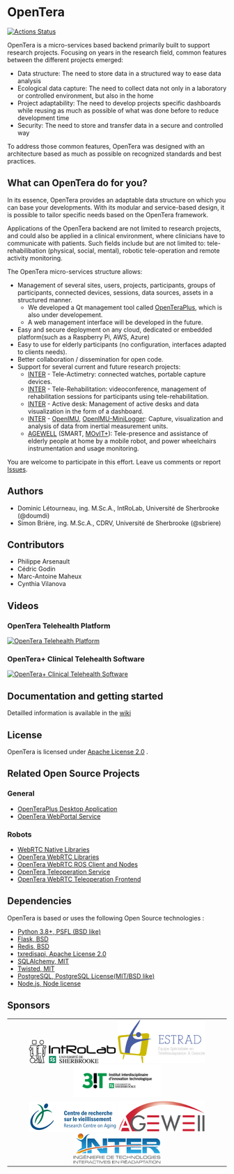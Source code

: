# OpenTera

[![Actions Status](https://github.com/introlab/opentera/actions/workflows/python-package-pypi.yml/badge.svg)](https://github.com/introlab/opentera/actions)

OpenTera is a micro-services based backend primarily built to support research projects. Focusing on years in the research field, common features between the different projects emerged:

* Data structure: The need to store data in a structured way to ease data analysis
* Ecological data capture: The need to collect data not only in a laboratory or controlled environment, but also in the home
* Project adaptability: The need to develop projects specific dashboards while reusing as much as possible of what was done before to reduce development time
* Security: The need to store and transfer data in a secure and controlled way

To address those common features, OpenTera was designed with an architecture based as much as possible on recognized standards and best practices.

## What can OpenTera do for you?

In its essence, OpenTera provides an adaptable data structure on which you can base your developments. With its modular and service-based design, it is possible to tailor specific needs based on the OpenTera framework.

Applications of the OpenTera backend are not limited to research projects, and could also be applied in a clinical environment, where clinicians have to communicate with patients. Such fields include but are not limited to: tele-rehabilibation (physical, social, mental), robotic tele-operation and remote activity monitoring.

The OpenTera micro-services structure allows:

* Management of several sites, users, projects, participants, groups of participants, connected devices, sessions, data sources, assets in a structured manner.
  * We developed a Qt management tool called [OpenTeraPlus](https://github.com/introlab/openteraplus), which is also under developement.
  * A web management interface will be developed in the future.
* Easy and secure deployment on any cloud, dedicated or embedded platform(such as a Raspberry Pi, AWS, Azure)
* Easy to use for elderly participants (no configuration, interfaces adapted to clients needs).
* Better collaboration / dissemination for open code.
* Support for several current and future research projects:
  * [INTER](https://regroupementinter.com/) - Tele-Actimetry: connected watches, portable capture devices.
  * [INTER](https://regroupementinter.com/) - Tele-Rehabilitation: videoconference, management of rehabilitation sessions for participants using tele-rehabilitation.
  * [INTER](https://regroupementinter.com/) - Active desk: Management of active desks and data visualization in the form of a dashboard.
  * [INTER](https://regroupementinter.com/) - [OpenIMU](https://github.com/introlab/OpenIMU), [OpenIMU-MiniLogger](https://github.com/introlab/OpenIMU-MiniLogger): Capture, visualization and analysis of data from inertial measurement units.
  * [AGEWELL](https://agewell-nce.ca/research/research-programs-and-projects) (SMART, [MOvIT+](https://github.com/introlab/MOvITPlus)): Tele-presence and assistance of elderly people at home by a mobile robot, and power wheelchairs instrumentation and usage monitoring.

You are welcome to participate in this effort. Leave us comments or report [Issues](https://github.com/introlab/opentera/issues).

## Authors

* Dominic Létourneau, ing. M.Sc.A., IntRoLab, Université de Sherbrooke (@doumdi)
* Simon Brière, ing. M.Sc.A., CDRV, Université de Sherbrooke (@sbriere)

## Contributors

* Philippe Arsenault
* Cédric Godin
* Marc-Antoine Maheux
* Cynthia Vilanova

## Videos

### OpenTera Telehealth Platform

[![OpenTera Telehealth Platform](https://img.youtube.com/vi/s5XVIDCP8_s/maxresdefault.jpg)](https://youtu.be/s5XVIDCP8_s)

### OpenTera+ Clinical Telehealth Software

[![OpenTera+ Clinical Telehealth Software](https://img.youtube.com/vi/4YMKSUE6xJs/maxresdefault.jpg)](https://youtu.be/4YMKSUE6xJs)

## Documentation and getting started

Detailled information is available in the [wiki](https://github.com/introlab/opentera/wiki)

## License

OpenTera is licensed under [Apache License 2.0](https://www.apache.org/licenses/LICENSE-2.0.txt) .

## Related Open Source Projects

### General

* [OpenTeraPlus Desktop Application](https://github.com/introlab/openteraplus)
* [OpenTera WebPortal Service](https://github.com/introlab/opentera-webportal-service)

### Robots

* [WebRTC Native Libraries](https://github.com/introlab/webrtc-native-build)
* [OpenTera WebRTC Libraries](https://github.com/introlab/opentera-webrtc)
* [OpenTera WebRTC ROS Client and Nodes](https://github.com/introlab/opentera-webrtc-ros)
* [OpenTera Teleoperation Service](https://github.com/introlab/opentera-teleop-service)
* [OpenTera WebRTC Teleoperation Frontend](https://github.com/introlab/opentera-webrtc-teleop-frontend)

## Dependencies

OpenTera is based or uses the following Open Source technologies :

* [Python 3.8+, PSFL (BSD like)](https://www.python.org)
* [Flask, BSD](http://flask.pocoo.org)
* [Redis, BSD](https://redislabs.com/why-redis/)
* [txredisapi, Apache License 2.0](https://github.com/fiorix/txredisapi)
* [SQLAlchemy, MIT](https://www.sqlalchemy.org)
* [Twisted, MIT](https://twistedmatrix.com)
* [PostgreSQL,  PostgreSQL License(MIT/BSD like)](https://www.postgresql.org)
* [Node.js, Node license](https://nodejs.org/en/)

## Sponsors

<table style="width:100%">
  <tr>
    <td align="center">
        <img src="teraserver/python/services/VideoRehabService/static/images/logos/IntRoLab.png" width="200">
        <img src="teraserver/python/services/VideoRehabService/static/images/logos/Estrad.png" width="200">
        <img src="teraserver/python/services/VideoRehabService/static/images/logos/3IT.png" width="200">
    </td>
  </tr>
  <tr>
    <td align="center">
        <img src="teraserver/python/services/VideoRehabService/static/images/logos/logo_CDRV.png" width="200">
        <img src="teraserver/python/services/VideoRehabService/static/images/logos/AgeWell.png" width="200">
        <img src="teraserver/python/services/VideoRehabService/static/images/logos/INTER.png" width="200">
    </td>
  </tr>
</table>
